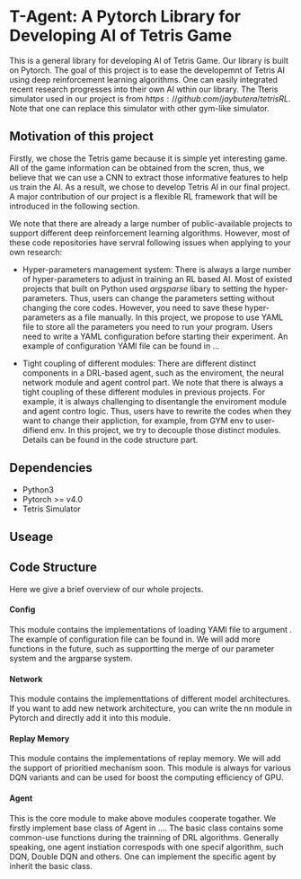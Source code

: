 # T-Agent: A Pytorch Library for Developing AI of Tetris Game

This is a general library for developing AI of Tetris Game. Our library
is built on Pytorch. The goal of this project is to ease 
the developemnt of Tetris AI using deep reinforcement learning algorithms.
One can easily integrated recent research progresses into their own AI
wthin our library. The Tteris simulator used in our project is from $https://github.com/jaybutera/tetrisRL$. Note that one can replace this simulator
with other gym-like simulator. 

## Motivation of this project
Firstly, we chose the Tetris game because it is simple yet interesting game.
All of the game information can be obtained from the scren, thus, we believe
that we can use a CNN to extract those informative features to help us train
the AI. As a result, we chose to develop Tetris AI in our final project. A major contribution of our project is a flexible RL framework that will be
introduced in the following section. 

We note that there are already a large number of public-available projects
to support different deep reinforcement learning algorithms. However, most
of these code repositories have servral following issues when applying to 
your own research:
  
  *    Hyper-parameters management system: There is always 
         a large number of hyper-parameters to adjust in training an RL based
         AI. Most of existed projects that built on Python used $argsparse$
         libary to setting the hyper-parameters. Thus, users can change the 
         parameters setting without changing the core codes. However, you need 
         to save these hyper-parameters as a file manually. In this project, 
         we propose to use YAML file to store all the parameters you need to run your program. Users need to write a YAML configuration before
         starting their experiment. An example of configuration YAMl file 
         can be found in ...
  
  *    Tight coupling of different modules: There are different distinct 
        components in a DRL-based agent, such as the enviroment, the neural
        network module and agent control part. We note that there is always
        a tight coupling of these different modules in previous projects.
        For example, it is always challenging to disentangle the enviroment 
        module and agent contro logic. Thus, users have to rewrite 
        the codes when they want to change their appliction, for example, from
        GYM env to user-difiend env. In this project, we try to decouple those
        distinct modules. Details can be found in the code structure part.

## Dependencies

 * Python3
 * Pytorch >= v4.0
 * Tetris Simulator

## Useage

## Code Structure
Here we give a brief overview of our whole projects. 
#### Config
This module contains the implementations of loading YAMl file to argument . The example
of configuration file can be found in. We will add more functions in the future, such as supportting the merge of our parameter system and the argparse
system.  

#### Network
This module contains the implementtations of different model architectures.
If you want to add new network architecture, you can write the nn module 
in Pytorch and directly add it into this module.

#### Replay Memory
This module contains the implementations of replay memory. We will add the
support of prioritied mechanism soon. This module is always for various DQN
variants and can be used for boost the computing efficiency of GPU.

#### Agent

This is the core module to make above modules cooperate togather. 
We firstly implement base class of Agent in .... The basic class contains
some common-use functions during the trainning of DRL algorithms. Generally
speaking, one agent instiation correspods with one specif algorithm, such DQN,
Double DQN and others. One can implement the specific agent by inherit the basic class. 


